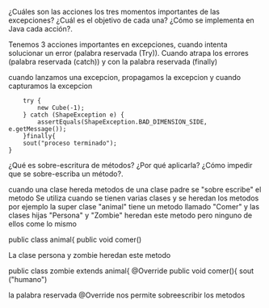 ¿Cuáles son las acciones los tres momentos importantes de las excepciones? ¿Cuál es el objetivo de cada una? ¿Cómo se implementa en Java cada acción?.

Tenemos 3 acciones importantes en excepciones, cuando intenta solucionar un error (palabra reservada (Try)). Cuando atrapa los errores (palabra reservada (catch)) y con la palabra  reservada (finally) 

cuando lanzamos una excepcion, propagamos la excepcion y cuando capturamos la excepcion 

        try {
            new Cube(-1);
        } catch (ShapeException e) {
            assertEquals(ShapeException.BAD_DIMENSION_SIDE, e.getMessage());
        }finally{
        sout("proceso terminado");
    }

¿Qué es sobre-escritura de métodos? ¿Por qué aplicarla? ¿Cómo impedir que se sobre-escriba un método?.

cuando una clase hereda metodos de una clase padre se "sobre escribe" el metodo
Se utiliza cuando se tienen varias clases y se heredan los metodos por ejemplo la super clase "animal" tiene un metodo llamado "Comer" y las clases hijas "Persona" y "Zombie" heredan este metodo pero ninguno de ellos come lo mismo

public class animal{
public void comer()

La clase persona y zombie heredan este metodo

public class zombie extends animal{
@Override
public void comer(){
sout ("humano")

la palabra reservada @Override nos permite sobreescribir los metodos
